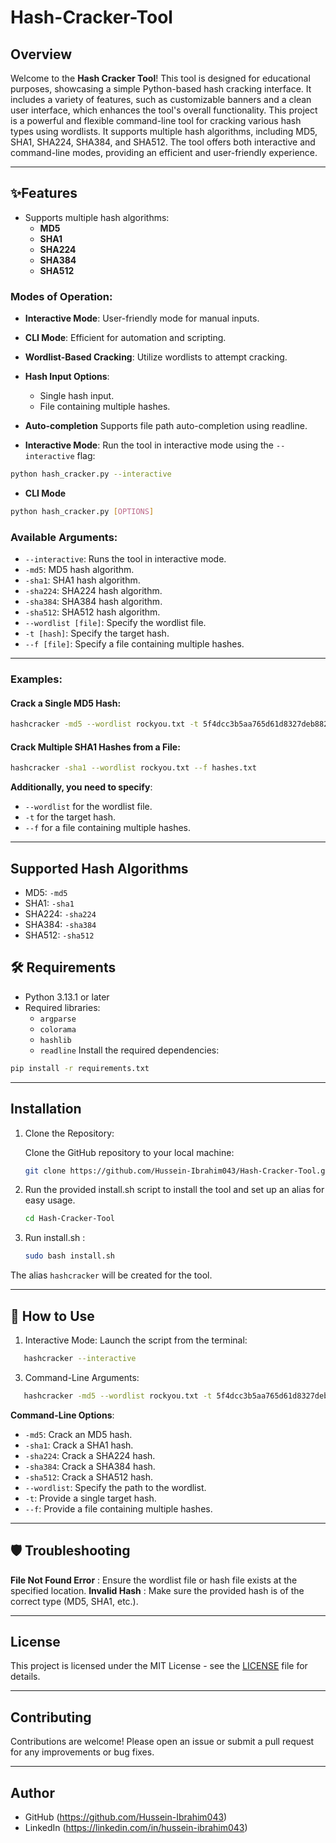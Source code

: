 # Hash-Cracker-Tool
## Overview

Welcome to the **Hash Cracker Tool**! This tool is designed for educational purposes, showcasing a simple Python-based hash cracking interface. It includes a variety of features, such as customizable banners and a clean user interface, which enhances the tool's overall functionality.
This project is a powerful and flexible command-line tool for cracking various hash types using wordlists. It supports multiple hash algorithms, including MD5, SHA1, SHA224, SHA384, and SHA512. The tool offers both interactive and command-line modes, providing an efficient and user-friendly experience.


---

## ✨Features
- Supports multiple hash algorithms:
  - **MD5**
  - **SHA1**
  - **SHA224**
  - **SHA384**
  - **SHA512**
### Modes of Operation:
  - **Interactive Mode**: User-friendly mode for manual inputs.
  - **CLI Mode**: Efficient for automation and scripting.
  - **Wordlist-Based Cracking**: Utilize wordlists to attempt cracking.
  - **Hash Input Options**:
    - Single hash input.
    - File containing multiple hashes.
  - **Auto-completion** Supports file path auto-completion using readline.


- **Interactive Mode**: Run the tool in interactive mode using the `--interactive` flag:
```bash
python hash_cracker.py --interactive
```

- **CLI Mode**
```bash
python hash_cracker.py [OPTIONS]
```
  
### Available Arguments:
  - `--interactive`: Runs the tool in interactive mode.
  - `-md5`: MD5 hash algorithm.
  - `-sha1`: SHA1 hash algorithm.
  - `-sha224`: SHA224 hash algorithm.
  - `-sha384`: SHA384 hash algorithm.
  - `-sha512`: SHA512 hash algorithm.
  - `--wordlist [file]`: Specify the wordlist file.
  - `-t [hash]`: Specify the target hash.
  - `--f [file]`: Specify a file containing multiple hashes.

---
### Examples:

#### Crack a Single MD5 Hash:
```bash
hashcracker -md5 --wordlist rockyou.txt -t 5f4dcc3b5aa765d61d8327deb882cf99
```

#### Crack Multiple SHA1 Hashes from a File:
```bash
hashcracker -sha1 --wordlist rockyou.txt --f hashes.txt
```
**Additionally, you need to specify**:
 - `--wordlist` for the wordlist file.
 - `-t` for the target hash.
 - `--f` for a file containing multiple hashes.

---

## Supported Hash Algorithms
- MD5: `-md5`
- SHA1: `-sha1`
- SHA224: `-sha224`
- SHA384: `-sha384`
- SHA512: `-sha512`

  
## 🛠️ Requirements
- Python 3.13.1 or later
- Required libraries:
  - `argparse`
  - `colorama`
  - `hashlib`
  - `readline`
Install the required dependencies:
```bash
pip install -r requirements.txt
```

---

## Installation

1. Clone the Repository:

   Clone the GitHub repository to your local machine:

   ```bash
   git clone https://github.com/Hussein-Ibrahim043/Hash-Cracker-Tool.git

2. Run the provided install.sh script to install the tool and set up an alias for easy usage.
   ```bash
   cd Hash-Cracker-Tool
   ```

4. Run install.sh :
   ```bash
   sudo bash install.sh
   ```
   
The alias `hashcracker` will be created for the tool.

---

## 🚀 How to Use
1. Interactive Mode:
   Launch the script from the terminal:
```bash
   hashcracker --interactive
```
3. Command-Line Arguments:
```bash
   hashcracker -md5 --wordlist rockyou.txt -t 5f4dcc3b5aa765d61d8327deb882cf99
```
   **Command-Line Options**:
   - `-md5`: Crack an MD5 hash.
   - `-sha1`: Crack a SHA1 hash.
   - `-sha224`: Crack a SHA224 hash.
   - `-sha384`: Crack a SHA384 hash.
   - `-sha512`: Crack a SHA512 hash.
   - `--wordlist`: Specify the path to the wordlist.
   - `-t`: Provide a single target hash.
   - `--f`: Provide a file containing multiple hashes.

     
        
---

## 🛡️ Troubleshooting

**File Not Found Error** : Ensure the wordlist file or hash file exists at the specified location.
**Invalid Hash** : Make sure the provided hash is of the correct type (MD5, SHA1, etc.).

---

## License

This project is licensed under the MIT License - see the [LICENSE](LICENSE) file for details.

---

## Contributing

Contributions are welcome! Please open an issue or submit a pull request for any improvements or bug fixes.

---

## Author

- GitHub (https://github.com/Hussein-Ibrahim043)
- LinkedIn (https://linkedin.com/in/hussein-ibrahim043)
